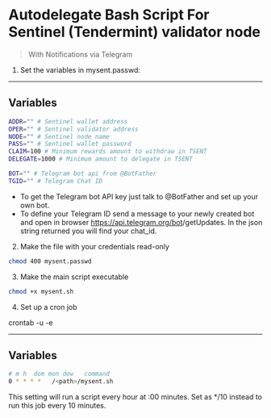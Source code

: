 # Autodelegate Bash Script For Sentinel (Tendermint) validator node
> With Notifications via Telegram

1. Set the variables in mysent.passwd:

---

## Variables

```bash
ADDR="" # Sentinel wallet address
OPER="" # Sentinel validator address
NODE="" # Sentinel node name
PASS="" # Sentinel wallet password
CLAIM=100 # Minimum rewards amount to withdraw in TSENT
DELEGATE=1000 # Minimum amount to delegate in TSENT

BOT="" # Telegram bot api from @BotFather
TGID="" # Telegram Chat ID
```
- To get the Telegram bot API key just talk to @BotFather and set up your own bot.
- To define your Telegram ID send a message to your newly created bot and open in browser https://api.telegram.org/bot<BOT>/getUpdates. In the json string returned you will find your chat_id.

2. Make the file with your credentials read-only

```bash
chmod 400 mysent.passwd
```

3. Make the main script executable

```bash
chmod +x mysent.sh
```

4. Set up a cron job

crontab -u <user> -e

---

## Variables

```bash
# m h  dom mon dow   command
0 * * * *	/<path>/mysent.sh
```
This setting will run a script every hour at :00 minutes. Set as */10 instead to run this job every 10 minutes.

